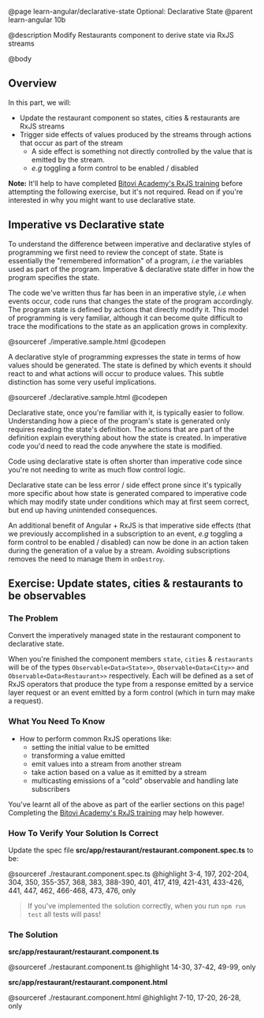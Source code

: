 @page learn-angular/declarative-state Optional: Declarative State
@parent learn-angular 10b

@description Modify Restaurants component to derive state via RxJS streams

@body

## Overview

In this part, we will:

- Update the restaurant component so states, cities & restaurants are RxJS streams
- Trigger side effects of values produced by the streams through actions that occur as part of the stream
    - A side effect is something not directly controlled by the value that is emitted by the stream.
    - _e.g_ toggling a form control to be enabled / disabled 

**Note:** It'll help to have completed [Bitovi Academy's RxJS training](/learn-rxjs.html) before attempting
the following exercise, but it's not required. Read on if you're interested in why you might want to use declarative state. 

## Imperative vs Declarative state

To understand the difference between imperative and declarative styles of programming we first need to review the 
concept of state. State is essentially the "remembered information" of a program, _i.e_ the variables used as part of 
the program. Imperative & declarative state differ in how the program specifies the state.

The code we've written thus far has been in an imperative style, _i.e_ when events occur, code runs that changes
the state of the program accordingly. The program state is defined by actions that directly modify it. This model of 
programming is very familiar, although it can become quite difficult to trace the modifications to the state as an 
application grows in complexity.

@sourceref ./imperative.sample.html
@codepen

A declarative style of programming expresses the state in terms of how values should be generated. The state is defined
by which events it should react to and what actions will occur to produce values. This subtle distinction has 
some very useful implications.

@sourceref ./declarative.sample.html
@codepen

Declarative state, once you're familiar with it, is typically easier to follow. Understanding how a piece of the program's
state is generated only requires reading the state's definition. The actions that are part of the definition explain 
everything about how the state is created. In imperative code you'd need to read the code anywhere the state is modified.

Code using declarative state is often shorter than imperative code since you're not needing to write as much flow control logic.

Declarative state can be less error / side effect prone since it's typically more specific about how state is generated 
compared to imperative code which may modify state under conditions which may at first seem correct, but end up having 
unintended consequences. 

An additional benefit of Angular + RxJS is that imperative side effects (that we previously accomplished in a
subscription to an event, _e.g_ toggling a form control to be enabled / disabled) can now be done in an action taken during the generation 
of a value by a stream. Avoiding subscriptions removes the need to manage them in `onDestroy`.

## Exercise: Update states, cities & restaurants to be observables

### The Problem 

Convert the imperatively managed state in the restaurant component to declarative state. 

When you're finished the component members `state`, `cities` & `restaurants` will be of the types `Observable<Data<State>>`, 
`Observable<Data<City>>` and `Observable<Data<Restaurant>>` respectively. Each will be defined as a set of RxJS 
operators that produce the type from a response emitted by a service layer request or an event emitted by a form 
control (which in turn may make a request).

### What You Need To Know

- How to perform common RxJS operations like:
    - setting the initial value to be emitted
    - transforming a value emitted
    - emit values into a stream from another stream
    - take action based on a value as it emitted by a stream
    - multicasting emissions of a "cold" observable and handling late subscribers
 
 You've learnt all of the above as part of the earlier sections on this page! Completing the 
 [Bitovi Academy's RxJS training](/learn-rxjs.html) may help however. 
 
### How To Verify Your Solution Is Correct

Update the spec file __src/app/restaurant/restaurant.component.spec.ts__ to be:

@sourceref ./restaurant.component.spec.ts
@highlight 3-4, 197, 202-204, 304, 350, 355-357, 368, 383, 388-390, 401, 417, 419, 421-431, 433-426, 441, 447, 462, 466-468, 473, 476, only

> If you've implemented the solution correctly, when you run `npm run test` all tests will pass!

### The Solution

__src/app/restaurant/restaurant.component.ts__

@sourceref ./restaurant.component.ts
@highlight 14-30, 37-42, 49-99, only

__src/app/restaurant/restaurant.component.html__

@sourceref ./restaurant.component.html
@highlight 7-10, 17-20, 26-28, only
